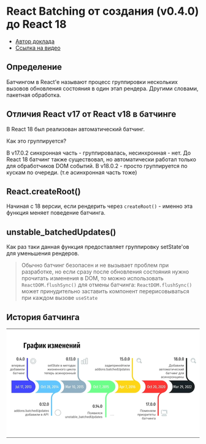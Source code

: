 # React Batching от создания (v0.4.0) до React 18

- [Автор доклада](https://github.com/DmitriyGrosh)
- [Ссылка на видео](https://www.youtube.com/watch?v=lj0JjbVJPz0)

## Определение

Батчингом в React'е называют процесс группировки нескольких вызовов обновления состояния в один этап рендера.
Другими словами, пакетная обработка.

## Отличия React v17 от React v18 в батчинге

В React 18 был реализован автоматический батчинг.

Как это группируется?

В v17.0.2 синхронная часть - группировалась, несинхронная - нет. До React 18 батчинг также существовал, 
но автоматически работал только для обработчиков DOM событий.
В v18.0.2 - просто группируется по кускам по очереди. (т.е асинхронная часть тоже)

## React.createRoot()

Начиная с 18 версии, если рендерить через `createRoot()` - именно эта функция меняет поведение батчинга.

## unstable_batchedUpdates()

Как раз таки данная функция предоставляет группировку setState'ов для уменьшения рендеров.

> Обычно батчинг безопасен и не вызывает проблем при разработке, но если сразу после обновления 
> состояния нужно прочитать изменения в DOM, то можно использовать `ReactDOM.flushSync()` для отмены батчинга:
> `ReactDOM.flushSync()` может принудительно заставить компонент перерисовываться при каждом вызове `useState`

## История батчинга
![img.png](images/1-batching-history.png)
